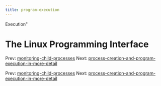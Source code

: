```yaml
---
title: program-execution
---
```


Execution"

# The Linux Programming Interface

Prev:
[monitoring-child-processes](monitoring-child-processes.md)
Next:
[process-creation-and-program-execution-in-more-detail](process-creation-and-program-execution-in-more-detail.md)

Prev:
[monitoring-child-processes](monitoring-child-processes.md)
Next:
[process-creation-and-program-execution-in-more-detail](process-creation-and-program-execution-in-more-detail.md)
